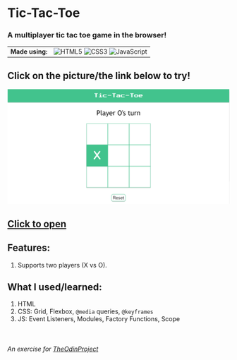 # Tic-Tac-Toe
### A multiplayer tic tac toe game in the browser!

<table>
  <td align="center"><b>Made using:</b></td>
  <td> 
    <img title="HTML5" src="https://cdn.jsdelivr.net/gh/devicons/devicon/icons/html5/html5-plain.svg" width="40" height="40" alt="HTML5" />
    <img title="CSS3" src="https://cdn.jsdelivr.net/gh/devicons/devicon/icons/css3/css3-plain.svg" width="40" height="40" alt="CSS3" />
    <img title="JavaScript" src="https://cdn.jsdelivr.net/gh/devicons/devicon/icons/javascript/javascript-plain.svg" width="40" height="40" alt="JavaScript" />
  </td>
</table>

## **Click on the picture/the link below to try!**

<a href="https://redplusblue.github.io/tictactoe/"><img src="files/preview.png" alt="A preview picture" title="Click Me!"></a>

## [Click to open](https://redplusblue.github.io/tictactoe/)

## Features: 
1. Supports two players (X vs O).

## What I used/learned: 
1. HTML
2. CSS: Grid, Flexbox, `@media` queries, `@keyframes` 
3. JS: Event Listeners, Modules, Factory Functions, Scope

<br>

###### An exercise for [TheOdinProject](theodinproject.com)
